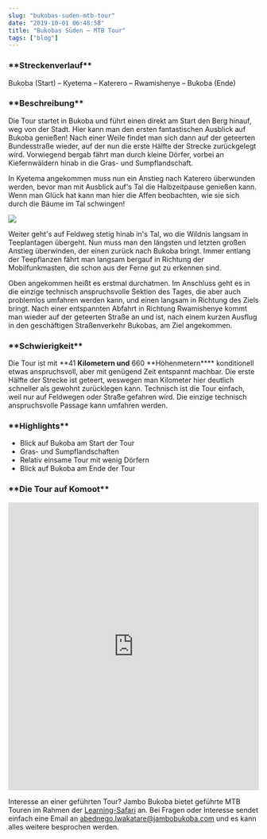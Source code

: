 ```yaml
---
slug: "bukobas-suden-mtb-tour"
date: "2019-10-01 06:48:58"
title: "Bukobas Süden – MTB Tour"
tags: ["blog"]
---
```


### **\*\***Streckenverlauf**\*\***

Bukoba (Start) – Kyetema – Katerero – Rwamishenye – Bukoba (Ende)

### **\*\***Beschreibung**\*\***

Die Tour startet in Bukoba und führt einen direkt am Start den Berg hinauf, weg von der Stadt. Hier kann man den ersten fantastischen Ausblick auf Bukoba genießen! Nach einer Weile findet man sich dann auf der geteerten Bundesstraße wieder, auf der nun die erste Hälfte der Strecke zurückgelegt wird. Vorwiegend bergab fährt man durch kleine Dörfer, vorbei an Kiefernwäldern hinab in die Gras- und Sumpflandschaft.

In Kyetema angekommen muss nun ein Anstieg nach Katerero überwunden werden, bevor man mit Ausblick auf's Tal die Halbzeitpause genießen kann. Wenn man Glück hat kann man hier die Affen beobachten, wie sie sich durch die Bäume im Tal schwingen!

![](/content/images/2019/10/WhatsApp-Image-2019-10-01-at-10.34.07.jpeg)

Weiter geht's auf Feldweg stetig hinab in's Tal, wo die Wildnis langsam in Teeplantagen übergeht. Nun muss man den längsten und letzten großen Anstieg überwinden, der einen zurück nach Bukoba bringt. Immer entlang der Teepflanzen fährt man langsam bergauf in Richtung der Mobilfunkmasten, die schon aus der Ferne gut zu erkennen sind.

Oben angekommen heißt es erstmal durchatmen. Im Anschluss geht es in die einzige technisch anspruchsvolle Sektion des Tages, die aber auch problemlos umfahren werden kann, und einen langsam in Richtung des Ziels bringt. Nach einer entspannten Abfahrt in Richtung Rwamishenye kommt man wieder auf der geteerten Straße an und ist, nach einem kurzen Ausflug in den geschäftigen Straßenverkehr Bukobas, am Ziel angekommen.

### **\*\***Schwierigkeit**\*\***

Die Tour ist mit **41 **Kilometern und** 660 **Höhenmetern\*\*\*\* konditionell etwas anspruchsvoll, aber mit genügend Zeit entspannt machbar. Die erste Hälfte der Strecke ist geteert, weswegen man Kilometer hier deutlich schneller als gewohnt zurücklegen kann. Technisch ist die Tour einfach, weil nur auf Feldwegen oder Straße gefahren wird. Die einzige technisch anspruchsvolle Passage kann umfahren werden.

### **\*\***Highlights**\*\***

- Blick auf Bukoba am Start der Tour
- Gras- und Sumpflandschaften
- Relativ einsame Tour mit wenig Dörfern
- Blick auf Bukoba am Ende der Tour

### **\*\***Die Tour auf Komoot**\*\***

<iframe src="https://www.komoot.de/tour/96956962/embed?profile=1" width="100%" height="580" frameborder="0" scrolling="no"></iframe>

Interesse an einer geführten Tour? Jambo Bukoba bietet geführte MTB Touren im Rahmen der [Learning-Safari](https://www.jambobukoba.com/reisen-und-lernen/) an. Bei Fragen oder Interesse sendet einfach eine Email an [abednego.lwakatare@jambobukoba.com](mailto:abednego.lwakatare@jambobukoba.com) und es kann alles weitere besprochen werden.
